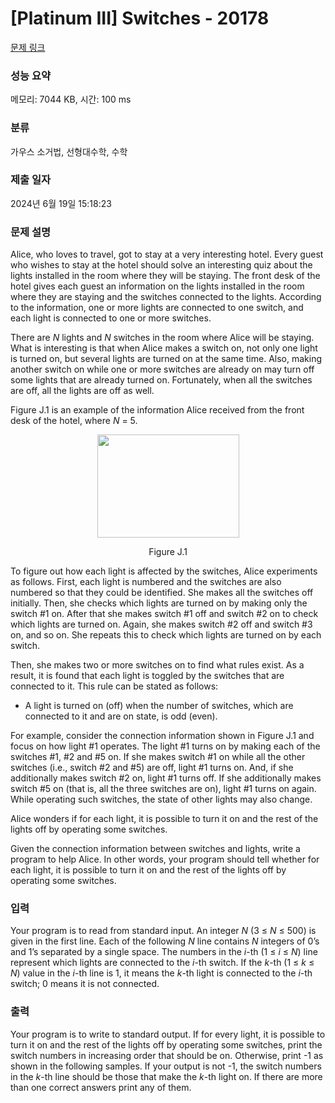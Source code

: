 # [Platinum III] Switches - 20178 

[문제 링크](https://www.acmicpc.net/problem/20178) 

### 성능 요약

메모리: 7044 KB, 시간: 100 ms

### 분류

가우스 소거법, 선형대수학, 수학

### 제출 일자

2024년 6월 19일 15:18:23

### 문제 설명

<p>Alice, who loves to travel, got to stay at a very interesting hotel. Every guest who wishes to stay at the hotel should solve an interesting quiz about the lights installed in the room where they will be staying. The front desk of the hotel gives each guest an information on the lights installed in the room where they are staying and the switches connected to the lights. According to the information, one or more lights are connected to one switch, and each light is connected to one or more switches.</p>

<p>There are <em>N</em> lights and <em>N</em> switches in the room where Alice will be staying. What is interesting is that when Alice makes a switch on, not only one light is turned on, but several lights are turned on at the same time. Also, making another switch on while one or more switches are already on may turn off some lights that are already turned on. Fortunately, when all the switches are off, all the lights are off as well.</p>

<p>Figure J.1 is an example of the information Alice received from the front desk of the hotel, where <em>N</em> = 5.</p>

<p style="text-align: center;"><img alt="" src="" style="width: 227px; height: 165px;"></p>

<p style="text-align: center;">Figure J.1</p>

<p>To figure out how each light is affected by the switches, Alice experiments as follows. First, each light is numbered and the switches are also numbered so that they could be identified. She makes all the switches off initially. Then, she checks which lights are turned on by making only the switch #1 on. After that she makes switch #1 off and switch #2 on to check which lights are turned on. Again, she makes switch #2 off and switch #3 on, and so on. She repeats this to check which lights are turned on by each switch.</p>

<p>Then, she makes two or more switches on to find what rules exist. As a result, it is found that each light is toggled by the switches that are connected to it. This rule can be stated as follows:</p>

<ul>
	<li>A light is turned on (off) when the number of switches, which are connected to it and are on state, is odd (even).</li>
</ul>

<p>For example, consider the connection information shown in Figure J.1 and focus on how light #1 operates. The light #1 turns on by making each of the switches #1, #2 and #5 on. If she makes switch #1 on while all the other switches (i.e., switch #2 and #5) are off, light #1 turns on. And, if she additionally makes switch #2 on, light #1 turns off. If she additionally makes switch #5 on (that is, all the three switches are on), light #1 turns on again. While operating such switches, the state of other lights may also change.</p>

<p>Alice wonders if for each light, it is possible to turn it on and the rest of the lights off by operating some switches.</p>

<p>Given the connection information between switches and lights, write a program to help Alice. In other words, your program should tell whether for each light, it is possible to turn it on and the rest of the lights off by operating some switches.</p>

### 입력 

 <p>Your program is to read from standard input. An integer <em>N</em> (3 ≤ <em>N</em> ≤ 500) is given in the first line. Each of the following <em>N</em> line contains <em>N</em> integers of 0’s and 1’s separated by a single space. The numbers in the <em>i</em>-th (1 ≤ <em>i</em> ≤ <em>N</em>) line represent which lights are connected to the <em>i</em>-th switch. If the <em>k</em>-th (1 ≤ <em>k</em> ≤ <em>N</em>) value in the <em>i</em>-th line is 1, it means the <em>k</em>-th light is connected to the <em>i</em>-th switch; 0 means it is not connected.</p>

### 출력 

 <p>Your program is to write to standard output. If for every light, it is possible to turn it on and the rest of the lights off by operating some switches, print the switch numbers in increasing order that should be on. Otherwise, print -1 as shown in the following samples. If your output is not -1, the switch numbers in the <em>k</em>-th line should be those that make the <em>k</em>-th light on. If there are more than one correct answers print any of them.</p>

